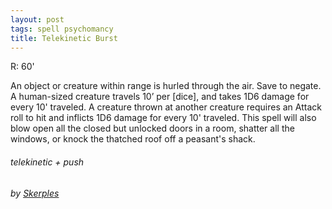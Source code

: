 ```yaml
---
layout: post
tags: spell psychomancy
title: Telekinetic Burst
---
```

R: 60'

An object or creature within range is hurled through the air. Save to negate. A human-sized creature travels 10’ per [dice], and takes 1D6 damage for every 10' traveled. A creature thrown at another creature requires an Attack roll to hit and inflicts 1D6 damage for every 10' traveled. This spell will also blow open all the closed but unlocked doors in a room, shatter all the windows, or knock the thatched roof off a peasant's shack.

###### telekinetic + push
###### by [Skerples](https://coinsandscrolls.blogspot.com/2018/08/osr-class-witch-coven.html)
